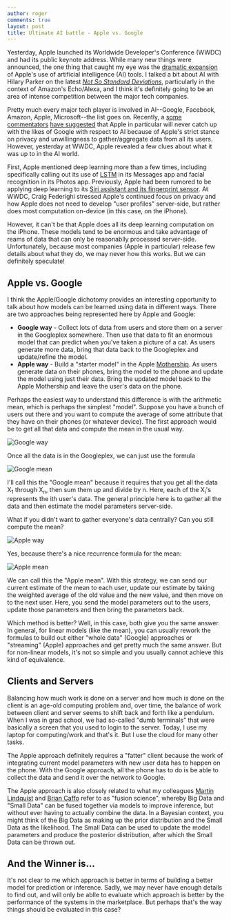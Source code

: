 ```yaml
---
author: roger
comments: true
layout: post
title: Ultimate AI battle - Apple vs. Google
---
```


Yesterday, Apple launched its Worldwide Developer's Conference (WWDC) and had its public keynote address. While many new things were announced, the one thing that caught my eye was the [dramatic expansion](http://go.theinformation.com/HnOAdA6DQ7g) of Apple's use of artificial intelligence (AI) tools. I talked a bit about AI with Hilary Parker on the latest [*Not So Standard Deviations*](http://simplystatistics.org/2016/06/09/nssd-episode-17/), particularly in the context of Amazon's Echo/Alexa, and I think it's definitely going to be an area of intense competition between the major tech companies.

Pretty much every major tech player is involved in AI--Google, Facebook, Amazon, Apple, Microsoft--the list goes on. Recently, a [some commentators](https://marco.org/2016/05/21/avoiding-blackberrys-fate) [have suggested](https://stratechery.com/2015/tim-cooks-unfair-and-unrealistic-privacy-speech-strategy-credits-the-privacy-priority-problem/) that Apple in particular will never catch up with the likes of Google with respect to AI because of Apple's strict stance on privacy and unwillingness to gather/aggregate data from all its users. However, yesterday at WWDC, Apple revealed a few clues about what it was up to in the AI world. 

First, Apple mentioned deep learning more than a few times, including specifically calling out its use of [LSTM](https://en.wikipedia.org/wiki/Long_short-term_memory) in its Messages app and facial recognition in its Photos app. Previously, Apple had been rumored to be applying deep learning to its [Siri assistant and its fingerprint sensor](http://go.theinformation.com/4Z2WhEs9_Nc). At WWDC, Craig Federighi stressed Apple's continued focus on privacy and how Apple does not need to develop "user profiles" server-side, but rather does most computation on-device (in this case, on the iPhone). 

However, it can't be that Apple does all its deep learning computation on the iPhone. These models tend to be enormous and take advantage of reams of data that can only be reasonablly processed server-side. Unfortunately, because most companies (Apple in particular) release few details about what they do, we may never how this works. But we can definitely speculate!

## Apple vs. Google

I think the Apple/Google dichotomy provides an interesting opportunity to talk about how models can be learned using data in different ways. There are two approaches being represented here by Apple and Google:

* **Google way** - Collect lots of data from users and store them on a server in the Googleplex somewhere. Then use that data to fit an enormous model that can predict when you've taken a picture of a cat. As users generate more data, bring that data back to the Googleplex and update/refine the model.
* **Apple way** - Build a "starter model" in the Apple [Mothership](http://9to5mac.com/2015/10/05/spaceship-campus-2-drone-video-october/). As users generate data on their phones, bring the model to the phone and update the model using just their data. Bring the updated model back to the Apple Mothership and leave the user's data on the phone.

Perhaps the easiest way to understand this difference is with the arithmetic mean, which is perhaps the simplest "model". Suppose you have a bunch of users out there and you want to compute the average of some attribute that they have on their phones (or whatever device). The first approach would be to get all that data and compute the mean in the usual way.

![Google way](https://raw.githubusercontent.com/simplystats/simplystats.github.io/master/_images/googleway.png)

Once all the data is in the Googleplex, we can just use the formula

![Google mean](https://raw.githubusercontent.com/simplystats/simplystats.github.io/master/_images/Googlemean.png)

I'll call this the "Google mean" because it requires that you get all the data X<sub>1</sub> through X<sub>n</sub>, then sum them up and divide by n. Here, each of the X<sub>i</sub>'s represents the ith user's data. The general principle here is to gather all the data and then estimate the model parameters server-side.

What if you didn't want to gather everyone's data centrally? Can you still compute the mean?

![Apple way](https://raw.githubusercontent.com/simplystats/simplystats.github.io/master/_images/appleway.png)

Yes, because there's a nice recurrence formula for the mean:

![Apple mean](https://raw.githubusercontent.com/simplystats/simplystats.github.io/master/_images/Applemean.png)

We can call this the "Apple mean". With this strategy, we can send our current estimate of the mean to each user, update our estimate by taking the weighted average of the old value and the new value, and then move on to the next user. Here, you send the model parameters out to the users, update those parameters and then bring the parameters back. 

Which method is better? Well, in this case, both give you the same answer. In general, for linear models (like the mean), you can usually rework the formulas to build out either "whole data" (Google) approaches or "streaming" (Apple) approaches and get pretty much the same answer. But for non-linear models, it's not so simple and you usually cannot achieve this kind of equivalence.

## Clients and Servers

Balancing how much work is done on a server and how much is done on the client is an age-old computing problem and, over time, the balance of work between client and server seems to shift back and forth like a pendulum. When I was in grad school, we had so-called "dumb terminals" that were basically a screen that you used to login to the server. Today, I use my laptop for computing/work and that's it. But I use the cloud for many other tasks.

The Apple approach definitely requires a "fatter" client because the work of integrating current model parameters with new user data has to happen on the phone. With the Google approach, all the phone has to do is be able to collect the data and send it over the network to Google. 

The Apple approach is also closely related to what my colleagues [Martin Lindquist](http://www.biostat.jhsph.edu/~mlindqui/) and [Brian Caffo](http://www.bcaffo.com) refer to as "fusion science", whereby Big Data and "Small Data" can be fused together via models to improve inference, but without ever having to actually combine the data. In a Bayesian context, you might think of the Big Data as making up the prior distribution and the Small Data as the likelihood. The Small Data can be used to update the model parameters and produce the posterior distribution, after which the Small Data can be thrown out.

## And the Winner is...

It's not clear to me which approach is better in terms of building a better model for prediction or inference. Sadly, we may never have enough details to find out, and will only be ablle to evaluate which approach is better by the performance of the systems in the marketplace. But perhaps that's the way things should be evaluated in this case? 
